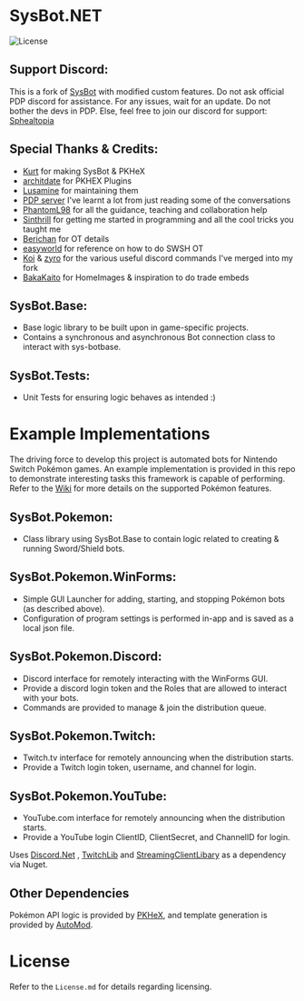 # SysBot.NET
![License](https://img.shields.io/badge/License-AGPLv3-blue.svg)

## Support Discord:

This is a fork of [SysBot](https://github.com/kwsch/SysBot.NET) with modified custom features. Do not ask official PDP discord for assistance.
For any issues, wait for an update. Do not bother the devs in PDP.
Else, feel free to join our discord for support:
[Sphealtopia](http://discord.gg/sphealtopia)

## Special Thanks & Credits:

- [Kurt](https://github.com/kwsch/SysBot.NET) for making SysBot & PKHeX
- [architdate](https://github.com/architdate/PKHeX-Plugins) for PKHEX Plugins
- [Lusamine](https://github.com/Lusamine/SysBot.NET) for maintaining them
- [PDP server](https://discord.gg/tDMvSRv) I've learnt a lot from just reading some of the conversations
- [PhantomL98](https://github.com/PhantomL98/SysBot.NET) for all the guidance, teaching and collaboration help
- [Sinthrill](https://github.com/Sinthrill/SysSwapBot.NET) for getting me started in programming and all the cool tricks you taught me
- [Berichan](https://github.com/Sinthrill/SysSwapBot.NET) for OT details
- [easyworld](https://github.com/easyworld/SysBot.NET) for reference on how to do SWSH OT
- [Koi](https://github.com/Koi-3088/ForkBot.NET) & [zyro](https://github.com/zyro670/NotForkBot.NET) for the various useful discord commands I've merged into my fork
- [BakaKaito](https://github.com/BakaKaito/MergeBot.NET) for HomeImages & inspiration to do trade embeds

## SysBot.Base:
- Base logic library to be built upon in game-specific projects.
- Contains a synchronous and asynchronous Bot connection class to interact with sys-botbase.

## SysBot.Tests:
- Unit Tests for ensuring logic behaves as intended :)

# Example Implementations

The driving force to develop this project is automated bots for Nintendo Switch Pokémon games. An example implementation is provided in this repo to demonstrate interesting tasks this framework is capable of performing. Refer to the [Wiki](https://github.com/kwsch/SysBot.NET/wiki) for more details on the supported Pokémon features.

## SysBot.Pokemon:
- Class library using SysBot.Base to contain logic related to creating & running Sword/Shield bots.

## SysBot.Pokemon.WinForms:
- Simple GUI Launcher for adding, starting, and stopping Pokémon bots (as described above).
- Configuration of program settings is performed in-app and is saved as a local json file.

## SysBot.Pokemon.Discord:
- Discord interface for remotely interacting with the WinForms GUI.
- Provide a discord login token and the Roles that are allowed to interact with your bots.
- Commands are provided to manage & join the distribution queue.

## SysBot.Pokemon.Twitch:
- Twitch.tv interface for remotely announcing when the distribution starts.
- Provide a Twitch login token, username, and channel for login.

## SysBot.Pokemon.YouTube:
- YouTube.com interface for remotely announcing when the distribution starts.
- Provide a YouTube login ClientID, ClientSecret, and ChannelID for login.

Uses [Discord.Net](https://github.com/discord-net/Discord.Net) , [TwitchLib](https://github.com/TwitchLib/TwitchLib) and [StreamingClientLibary](https://github.com/SaviorXTanren/StreamingClientLibrary) as a dependency via Nuget.

## Other Dependencies
Pokémon API logic is provided by [PKHeX](https://github.com/kwsch/PKHeX/), and template generation is provided by [AutoMod](https://github.com/architdate/PKHeX-Plugins/).

# License
Refer to the `License.md` for details regarding licensing.
